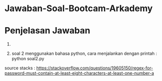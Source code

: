 # Jawaban-Soal-Bootcam-Arkademy
# Penjelasan Jawaban

1.

2. soal 2 menggunakan bahasa python, cara menjalankan dengan printah : python soal2.py 

source stacks : https://stackoverflow.com/questions/19605150/regex-for-password-must-contain-at-least-eight-characters-at-least-one-number-a
